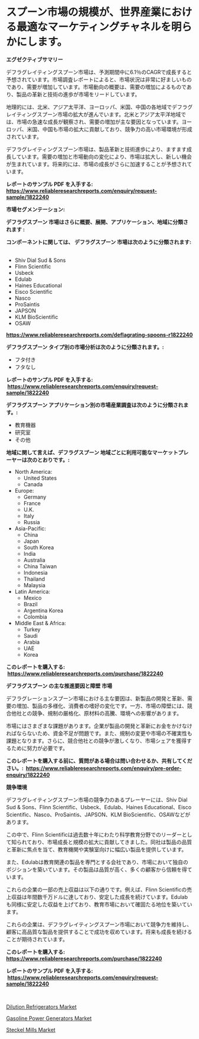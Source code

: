 <p><h1>スプーン市場の規模が、世界産業における最適なマーケティングチャネルを明らかにします。</h1></p><p><strong>エグゼクティブサマリー</strong></p>
<p><p>デフラグレイティングスプーン市場は、予測期間中に6.1％のCAGRで成長すると予想されています。市場調査レポートによると、市場状況は非常に好ましいものであり、需要が増加しています。市場動向の概要は、需要の増加によるものであり、製品の革新と技術の進歩が市場をリードしています。</p><p>地理的には、北米、アジア太平洋、ヨーロッパ、米国、中国の各地域でデフラグレイティングスプーン市場の拡大が進んでいます。北米とアジア太平洋地域では、市場の急速な成長が観察され、需要の増加が主な要因となっています。ヨーロッパ、米国、中国も市場の拡大に貢献しており、競争力の高い市場環境が形成されています。</p><p>デフラグレイティングスプーン市場は、製品革新と技術進歩により、ますます成長しています。需要の増加と市場動向の変化により、市場は拡大し、新しい機会が生まれています。将来的には、市場の成長がさらに加速することが予想されています。</p></p>
<p><strong>レポートのサンプル PDF を入手する: <a href="https://www.reliableresearchreports.com/enquiry/request-sample/1822240">https://www.reliableresearchreports.com/enquiry/request-sample/1822240</a></strong></p>
<p><strong>市場セグメンテーション:</strong></p>
<p><strong> デフラグスプーン 市場はさらに概要、展開、アプリケーション、地域に分類されます :</strong></p>
<p><strong>コンポーネントに関しては、 デフラグスプーン 市場は次のように分類されます: &nbsp;</strong></p>
<p><ul><li>Shiv Dial Sud & Sons</li><li>Flinn Scientific</li><li>Usbeck</li><li>Edulab</li><li>Haines Educational</li><li>Eisco Scientific</li><li>Nasco</li><li>ProSaintis</li><li>JAPSON</li><li>KLM BioScientific</li><li>OSAW</li></ul></p>
<p><strong><a href="https://www.reliableresearchreports.com/deflagrating-spoons-r1822240">https://www.reliableresearchreports.com/deflagrating-spoons-r1822240</a></strong></p>
<p><strong> デフラグスプーン タイプ別の市場分析は次のように分類されます。:</strong></p>
<p><ul><li>フタ付き</li><li>フタなし</li></ul></p>
<p><strong>レポートのサンプル PDF を入手する: &nbsp;<a href="https://www.reliableresearchreports.com/enquiry/request-sample/1822240">https://www.reliableresearchreports.com/enquiry/request-sample/1822240</a></strong></p>
<p><strong> デフラグスプーン アプリケーション別の市場産業調査は次のように分類されます。:</strong></p>
<p><ul><li>教育機器</li><li>研究室</li><li>その他</li></ul></p>
<p><strong>地域に関して言えば、デフラグスプーン 地域ごとに利用可能なマーケットプレーヤーは次のとおりです。:</strong></p>
<p><ul>
    <li>
        North America:
        <ul>
            <li>United States</li>
            <li>Canada</li>
        </ul>
    </li>
    <li>
        Europe:
        <ul>
            <li>Germany</li>
            <li>France</li>
            <li>U.K.</li>
            <li>Italy</li>
            <li>Russia</li>
        </ul>
    </li>
    <li>
        Asia-Pacific:
        <ul>
            <li>China</li>
            <li>Japan</li>
            <li>South Korea</li>
            <li>India</li>
            <li>Australia</li>
            <li>China Taiwan</li>
            <li>Indonesia</li>
            <li>Thailand</li>
            <li>Malaysia</li>
        </ul>
    </li>
    <li>
        Latin America:
        <ul>
            <li>Mexico</li>
            <li>Brazil</li>
            <li>Argentina Korea</li>
            <li>Colombia</li>
        </ul>
    </li>
    <li>
        Middle East & Africa:
        <ul>
            <li>Turkey</li>
            <li>Saudi</li>
            <li>Arabia</li>
            <li>UAE</li>
            <li>Korea</li>
        </ul>
    </li>
    </ul></p>
<p><strong>このレポートを購入する: &nbsp;<a href="https://www.reliableresearchreports.com/purchase/1822240">https://www.reliableresearchreports.com/purchase/1822240</a></strong></p>
<p><strong>デフラグスプーン の主な推進要因と障壁 市場</strong></p>
<p><p>デフラグレーションスプーン市場における主な要因は、新製品の開発と革新、需要の増加、製品の多様化、消費者の嗜好の変化です。一方、市場の障壁には、競合他社との競争、規制の厳格化、原材料の高騰、環境への影響があります。</p><p>市場にはさまざまな課題があります。企業が製品の開発と革新にお金をかけなければならないため、資金不足が問題です。また、規制の変更や市場の不確実性も課題となります。さらに、競合他社との競争が激しくなり、市場シェアを獲得するために努力が必要です。</p></p>
<p><strong>このレポートを購入する前に、質問がある場合は問い合わせるか、共有してください。:&nbsp; <a href="https://www.reliableresearchreports.com/enquiry/pre-order-enquiry/1822240">https://www.reliableresearchreports.com/enquiry/pre-order-enquiry/1822240</a></strong></p>
<p><strong>競争環境</strong></p>
<p><p>デフラグレイティングスプーン市場の競争力のあるプレーヤーには、Shiv Dial Sud & Sons、Flinn Scientific、Usbeck、Edulab、Haines Educational、Eisco Scientific、Nasco、ProSaintis、JAPSON、KLM BioScientific、OSAWなどがあります。 </p><p>この中で、Flinn Scientificは過去数十年にわたり科学教育分野でのリーダーとして知られており、市場成長と規模の拡大に貢献してきました。同社は製品の品質と革新に焦点を当て、教育機関や実験室向けに幅広い製品を提供しています。</p><p>また、Edulabは教育関連の製品を専門とする会社であり、市場において独自のポジションを築いています。その製品は品質が高く、多くの顧客から信頼を得ています。</p><p>これらの企業の一部の売上収益は以下の通りです。例えば、Flinn Scientificの売上収益は年間数千万ドルに達しており、安定した成長を続けています。Edulabも同様に安定した収益を上げており、教育市場において確固たる地位を築いています。</p><p>これらの企業は、デフラグレイティングスプーン市場において競争力を維持し、顧客に高品質な製品を提供することで成功を収めています。将来も成長を続けることが期待されています。</p></p>
<p><strong>このレポートを購入する: &nbsp; <a href="https://www.reliableresearchreports.com/purchase/1822240">https://www.reliableresearchreports.com/purchase/1822240</a></strong></p>
<p><strong>レポートのサンプル PDF を入手する: &nbsp;<a href="https://www.reliableresearchreports.com/enquiry/request-sample/1822240">https://www.reliableresearchreports.com/enquiry/request-sample/1822240</a></strong><strong></strong></p>
<p>&nbsp;</p>
<p><p><a href="https://www.linkedin.com/pulse/dilution-refrigerators-market-size-trends-complete-industry-qef3e?trackingId=9zLqb5gdPtXimD00T19UyQ%3D%3D">Dilution Refrigerators Market</a></p><p><a href="https://github.com/dimitrishawkinswaynenp91rgz/Market-Research-Report-List-2/blob/main/gasoline-power-generators-market.md">Gasoline Power Generators Market</a></p><p><a href="https://www.linkedin.com/pulse/steckel-mills-market-comprehensive-assessment-type-application-njlne?trackingId=nWvBwnBiKZk39vKNSnqSaQ%3D%3D">Steckel Mills Market</a></p></p>